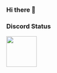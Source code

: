 ### Hi there 👋

### Discord Status
[<img height="80px" src="https://discord.c99.nl/widget/theme-4/731754141331882017.png"/>](https://discord.com/users/305984210731139073)
